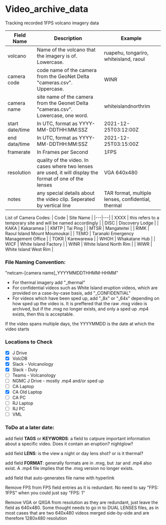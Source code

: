 # Video_archive_data
Tracking recorded 1FPS volcano imagery data

|Field Name   |Description   |Example   |
|---|---|---|
|volcano   |Name of the volcano that the imagery is of. Lowercase.   |ruapehu, tongariro, whiteisland, raoul   |
|camera code   |code name of the camera from the GeoNet Delta "cameras.csv". Uppercase.   |WINR   |
|camera name   |site name of the camera from the Geonet Delta "cameras.csv". Lowercase, one word.  |whiteislandnorthrim   |
|start date/time   |In UTC, format as YYYY-MM-DDTHH:MM:SSZ   |2021-12-25T03:12:00Z   |
|end data/time   |In UTC, format as YYYY-MM-DDTHH:MM:SSZ   |2021-12-25T03:15:00Z   |
|framerate   |In Frames per Second   |1FPS   |
|resolution   |quality of the video. In cases where two lenses are used, it will display the format of one of the lenses   |VGA 640x480   |
|notes   |any special details about the video clip. Seperated by vertical line   |TAR format, multiple lenses, confidential, thermal   |

List of Camera Codes:
| Code | Site Name |
|---|---|
| XXXX  | this refers to a temporary site and will be named accordingly  |
| DISC  | Discovery Lodge   |
| KAKA  | Kakaramea  |
| KMTP  | Tai Ping  |
| MTSR  | Mangateitei  |
| RIMK  | Raoul Island Mount Moumoukai  |
| TEMO  | Taranaki Emergency Management Office  |
| TOKR  | Karewarewa  |
| WHOH  | Whakatane Hub  |
| WICF  | White Island Factory  |
| WINR  | White Island North Rim  |
| WIWR  | White Island West Rim  |

### File Naming Convention:

"netcam-[camera name]_YYYYMMDDTHHMM-HHMM"

- For thermal imagery add "_thermal"
- For confidential videos such as White Island eruption videos, which are provided on a case-by-case basis, add "_CONFIDENTIAL"
- For videos which have been sped up, add "_8x" or "_64x" depending on how sped up the video is. It is preffered that the raw .mxg video is archived, but if the .mxg no longer exists, and only a sped up .mp4 exists, then this is acceptable.

If the video spans multiple days, the YYYYMMDD is the date at which the video starts

### Locations to Check

- [X] J Drive
- [X] VolcDB
- [X] Slack - Volcanology
- [X] Slack - Duty
- [ ] Teams - Volcanology
- [ ] NGMC J Drive - mostly .mp4 and/or sped up
- [ ] CA Laptop
- [X] CA Old Laptop
- [ ] CA PC
- [ ] RJ Laptop
- [ ] RJ PC
- [ ] VML

### ToDo at a later date:

add field **TAGS** or **KEYWORDS**: a field to catpure important information about a specific video. Does it contain an eruption? nightglow?

add field **LENS**: is the view a night or day lens shot? or is it thermal?

add field **FORMAT**: generally formats are in .mxg, but .tar and .mp4 also exist. A .mp4 file implies that the .mxg version no longer exists.

add field that auto-generates file name with hyperlink

Remove FPS from FPS field entries as it is redundant. No need to say "FPS: 1FPS" when you could just say "FPS: 1"

Remove VGA or QXGA from resolution as they are redundant, just leave the field as 640x480. Some thought needs to go in to DUAL LENSES files, as in most cases that are two 640x480 videos merged side-by-side and are therefore 1280x480 resolution
